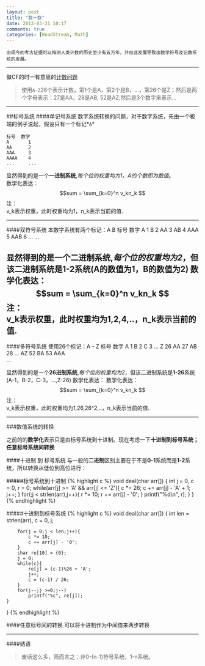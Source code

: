 ```yaml
---
layout: post
title: "数一数"
date: 2013-03-31 10:17
comments: true
categories: [HeadStream, Math]
---
```

	由现今的考古证据可以推测人类计数的历史至少有五万年，并由此发展导致出数学符号及记数系统的发展。

---
做CF的时一有意思的[计数问题](http://codeforces.com/problemset/problem/1/B)
>使用`A-Z`26个表示计数，第1个是A，第2个是B，...，第26个是Z；然后是两个字母表示：27是AA，28是AB, 52是AZ;然后是3个数字来表示...


---
##标号系统
####单记号系统
数字系统转换的问题，对于数字系统，先由一个极端的例子说起，假设只有一个标记*`A`*

    标号	数字
    A		1
    AA		2
    AAA		3
    AAAA	4
	...		...

显然得到的是一个**一进制系统**,*每个位的权重均为1，A的个数即为数值*。  
数学化表达：
	$$sum = \sum_{k=0}^n v_kn_k $$
注：	
	v_k表示权重，此时权重均为1，n_k表示当前的值.

---
####双符号系统
	本数字系统有两个标记：A B
    标号	数字
    A		1
    B		2
    AA		3
    AB	    4
	AAA		5
	AAB		6
	...		...
	
显然得到的是一个**二进制系统**,*每个位的权重均为2*，但该二进制系统是**1-2**系统(A的数值为1，B的数值为2)
数学化表达：
	$$sum = \sum_{k=0}^n v_kn_k $$
注：	
	v_k表示权重，此时权重均为1,2,4,..，n_k表示当前的值.
---
####多符号系统
	使用26个标记：A - Z 
    标号	数字
    A		1
    B		2
    C		3
	...
	Z		26
	AA		27
    AB	    28
	...
	AZ		52
	BA		53
	AAA		
	...

显然得到的是一个**26进制系统**,*每个位的权重均为2*，但该二进制系统是**1-26**系统(A-1，B-2，C-3，...,Z-26)
数学化表达：
数学化表达：
	$$sum = \sum_{k=0}^n v_kn_k $$
注：	
	v_k表示权重，此时权重均为1,26,26^2,..，n_k表示当前的值.
	
---
###数值系统的转换

之前的的**数学化**表示只是由标号系统到十进制。现在考虑一下**十进制到标号系统；任意标号系统间转换**

####十进制 到 标号系统
与一般的**二进制**区别主要在于不是**0-1**系统而是**1-2**系统，所以转换从低位到高位进行：

#####标号系统到十进制
{% highlight c %}
void deal(char arr[])
{
		int j = 0, c = 0, r = 0;
		while(arr[j] >= 'A' && arr[j] <= 'Z'){
			c *= 26;
			c += arr[j] - 'A' + 1;
			j++;
		}
		for(;j < strlen(arr);j++){
			r *= 10;
			r += arr[j] - '0';
		} 
		printf("%d\n", r);
	}
}
{% endhighlight  %}

#####十进制到标号系统
{% highlight c %}
void deal(char arr[])
{
	int len = strlen(arr), c = 0, j;

		for(j = 0;j < len;j++){
			c *= 10;
			c += arr[j] - '0';
		} 
		char re[10] = {0};
		j = 0;
		while(c){
			re[j] = (c-1)%26 + 'A';	
			j++;
			c = (c-1) / 26;	
		}
		for(j--;j >=0;j--)
			printf("%c", re[j]);
	}
}
{% endhighlight  %}

####任意标号间的转换
可以将十进制作为中间值来两步转换

---
####结语
>废话这么多，简而言之：非0-(n-1)符号系统，1-n系统。
	
